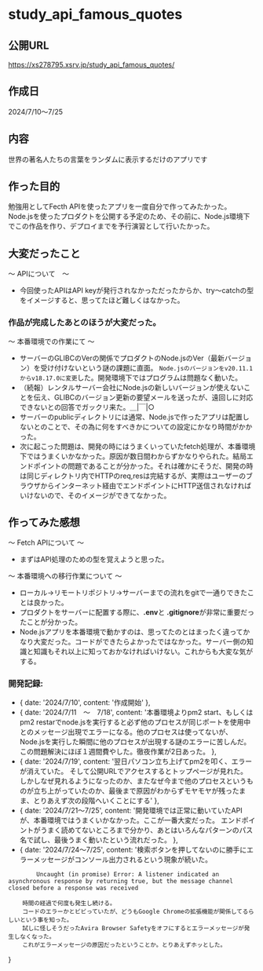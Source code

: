 # study_api_famous_quotes

## 公開URL
https://xs278795.xsrv.jp/study_api_famous_quotes/
## 作成日
2024/7/10～7/25 
## 内容
世界の著名人たちの言葉をランダムに表示するだけのアプリです
## 作った目的
勉強用としてFecth APIを使ったアプリを一度自分で作ってみたかった。
Node.jsを使ったプロダクトを公開する予定のため、その前に、Node.js環境下でこの作品を作り、デプロイまでを予行演習として行いたかった。
## 大変だったこと
～ APIについて　～
- 今回使ったAPIはAPI keyが発行されなかっただったからか、try～catchの型をイメージすると、思ってたほど難しくはなかった。
### 作品が完成したあとのほうが大変だった。
～ 本番環境での作業にて ～
- サーバーのGLIBCのVerの関係でプロダクトのNode.jsのVer（最新バージョン）を受け付けないという謎の課題に直面。
`Node.jsのバージョンをv20.11.1からv18.17.0に変更`した。開発環境下ではプログラムは問題なく動いた。
- （続報）レンタルサーバー会社にNode.jsの新しいバージョンが使えないことを伝え、GLIBCのバージョン更新の要望メールを送ったが、遠回しに対応できないとの回答でガックリ来た。＿|￣|○
- サーバーのpublicディレクトリには通常、Node.jsで作ったアプリは配置しないとのことで、その為に何をすべきかについての設定にかなり時間がかかった。
- 次に起こった問題は、開発の時にはうまくいっていたfetch処理が、本番環境下ではうまくいかなかった。原因が数日間わからずかなりやられた。結局エンドポイントの問題であることが分かった。それは確かにそうだ、開発の時は同じディレクトリ内でHTTPのreq,resは完結するが、実際はユーザーのブラウザからインターネット経由でエンドポイントにHTTP送信されなければいけないので、そのイメージができてなかった。

## 作ってみた感想
～ Fetch APIについて ～
- まずはAPI処理のための型を覚えようと思った。

～ 本番環境への移行作業について ～
- ローカル→リモートリポジトリ→サーバーまでの流れをgitで一通りできたことは良かった。
- プロダクトをサーバーに配置する際に、**.env**と **.gitignore**が非常に重要だったことが分かった。
- Node.jsアプリを本番環境で動かすのは、思ってたのとはまったく違ってかなり大変だった。コードができたらよかったではなかった。サーバー側の知識と知識もそれ以上に知っておかなければいけない。これからも大変な気がする。

### 開発記録:
-   { 
        date:   '2024/7/10',
        content:    '作成開始'
    },
-  {
		date:   '2024/7/11　～　7/18',
		content:    '本番環境よりpm2 start、もしくはpm2 restarでnode.jsを実行すると必ず他のプロセスが同じポートを使用中とのメッセージ出現でエラーになる。他のプロセスは使ってないが、Node.jsを実行した瞬間に他のプロセスが出現する謎のエラーに苦しんだ。
		この問題解決にほぼ１週間費やした。徹夜作業が2日あった。
	},
-  {
		date:   '2024/7/19',
		content:    '翌日パソコン立ち上げてpm2を叩く、エラーが消えていた。
		そして公開URLでアクセスするとトップページが見れた。
		しかしなぜ見れるようになったのか、またなぜ今まで他のプロセスというものが立ち上がっていたのか、最後まで原因がわからずモヤモヤが残ったまま、とりあえず次の段階へいくことにする'
    },
-  {
		date:	'2024/7/21～7/25',
		content:	'開発環境では正常に動いていたAPIが、本番環境ではうまくいかなかった。ここが一番大変だった。
		エンドポイントがうまく読めてないところまで分かり、あとはいろんなパターンのパス名で試し、最後うまく動いたという流れだった。
},
-  {
		date: '2024/7/24～7/25',
		content: '検索ボタンを押してないのに勝手にエラーメッセージがコンソール出力されるという現象が続いた。

```
		Uncaught (in promise) Error: A listener indicated an asynchronous response by returning true, but the message channel closed before a response was received
```
		時間の経過で何度も発生し続ける。
		コードのエラーかとビビっていたが、どうもGoogle Chromeの拡張機能が関係してるらしいという事を知った。
		試しに怪しそうだったAvira Browser Safetyをオフにするとエラーメッセージが発生しなくなった。
		これがエラーメッセージの原因だったということか。とりあえずホッとした。
}